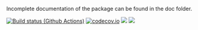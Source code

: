 Incomplete documentation of the package can be found in the doc folder.  

[![Build status (Github Actions)](https://github.com/moleskySean/GilaElectromagnetics.jl/workflows/CI/badge.svg)](https://github.com/moleskySean/GilaElectromagnetics.jl/actions)
[![codecov.io](http://codecov.io/github/moleskySean/GilaElectromagnetics.jl/coverage.svg?branch=main)](http://codecov.io/github/moleskySean/GilaElectromagnetics.jl?branch=main)
[![](https://img.shields.io/badge/docs-stable-blue.svg)](https://YOUR_USERNAME.github.io/MyAwesomePackage.jl/stable)
[![](https://img.shields.io/badge/docs-dev-blue.svg)](https://YOUR_USERNAME.github.io/MyAwesomePackage.jl/dev)